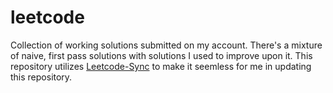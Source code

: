 # leetcode
Collection of working solutions submitted on my account. There's a mixture of naive, first pass solutions with solutions I used to improve upon it. This repository utilizes [Leetcode-Sync](https://github.com/joshcai/leetcode-sync) to make it seemless for me in updating this repository.
